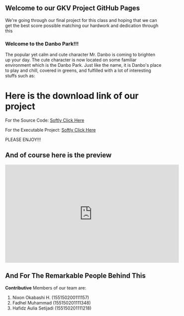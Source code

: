 ## Welcome to our GKV Project GitHub Pages

We're going through our final project for this class and hoping that we can get the best score possible matching our hardwork and dedication through this



### Welcome to the Danbo Park!!!
The popular yet calm and cute character Mr. Danbo is coming to brighten up your day.
The cute character is now located on some familiar environment which is the Danbo Park.
Just like the name, it is Danbo's place to play and chill, covered in greens, and fulfilled with a lot of interesting stuffs such as:


# Here is the download link of our project
For the Source Code: [Softly Click Here](url)

For the Executable Project: [Softly Click Here](url)

PLEASE ENJOY!!!


## And of course here is the preview
<iframe width="560" height="315" src="https://www.youtube.com/embed/syFZfO_wfMQ" frameborder="0" allow="autoplay; encrypted-media" allowfullscreen></iframe>



## And For The Remarkable People Behind This
**Contributive** Members of our team are:
1. Nixon Okabashi H. (155150200111157)
2. Fadhel Muhammad (155150201111348)
3. Hafidz Aulia Setijadi (155150201111218)


